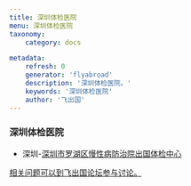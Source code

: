 ```yaml
---
title: 深圳体检医院
menu: 深圳体检医院
taxonomy:
    category: docs

metadata:
    refresh: 0
    generator: 'flyabroad'
    description: '深圳体检医院。'
    keywords: '深圳体检医院'
    author: '飞出国'
---
```


### 深圳体检医院

- 深圳-[深圳市罗湖区慢性病防治院出国体检中心](imesz)


[相关问题可以到飞出国论坛参与讨论。](http://bbs.fcgvisa.com/c/apply/medical?target=_blank)